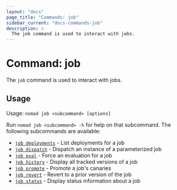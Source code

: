 ```yaml
---
layout: "docs"
page_title: "Commands: job"
sidebar_current: "docs-commands-job"
description: >
  The job command is used to interact with jobs.
---
```


# Command: job

The `job` command is used to interact with jobs.

## Usage

Usage: `nomad job <subcommand> [options]`

Run `nomad job <subcommand> -h` for help on that subcommand. The following
subcommands are available:

- [`job deployments`][deployments] - List deployments for a job
- [`job dispatch`][dispatch] - Dispatch an instance of a parameterized job
- [`job eval`][eval] - Force an evaluation for a job
- [`job history`][history] - Display all tracked versions of a job
- [`job promote`][promote] - Promote a job's canaries
- [`job revert`][revert] - Revert to a prior version of the job
- [`job status`][status] - Display status information about a job

[deployments]: /docs/commands/job/deployments.html "List deployments for a job"
[dispatch]: /docs/commands/job/dispatch.html "Dispatch an instance of a parameterized job"
[eval]: /docs/commands/job/eval.html "Force an evaluation for a job"
[history]: /docs/commands/job/history.html "Display all tracked versions of a job"
[promote]: /docs/commands/job/promote.html "Promote a job's canaries"
[revert]: /docs/commands/job/revert.html "Revert to a prior version of the job"
[status]: /docs/commands/job/status.html "Display status information about a job"
